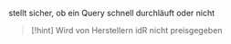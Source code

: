 stellt sicher, ob ein Query schnell durchläuft oder nicht

> [!hint] Wird von Herstellern idR nicht preisgegeben